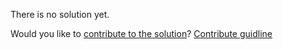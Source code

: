 
There is no solution yet.

Would you like to [contribute to the solution](https://github.com/BFEdev/BFE.dev-solutions/blob/main/css/multi-column-text_en.md)? [Contribute guidline](https://github.com/BFEdev/BFE.dev-solutions#how-to-contribute)
